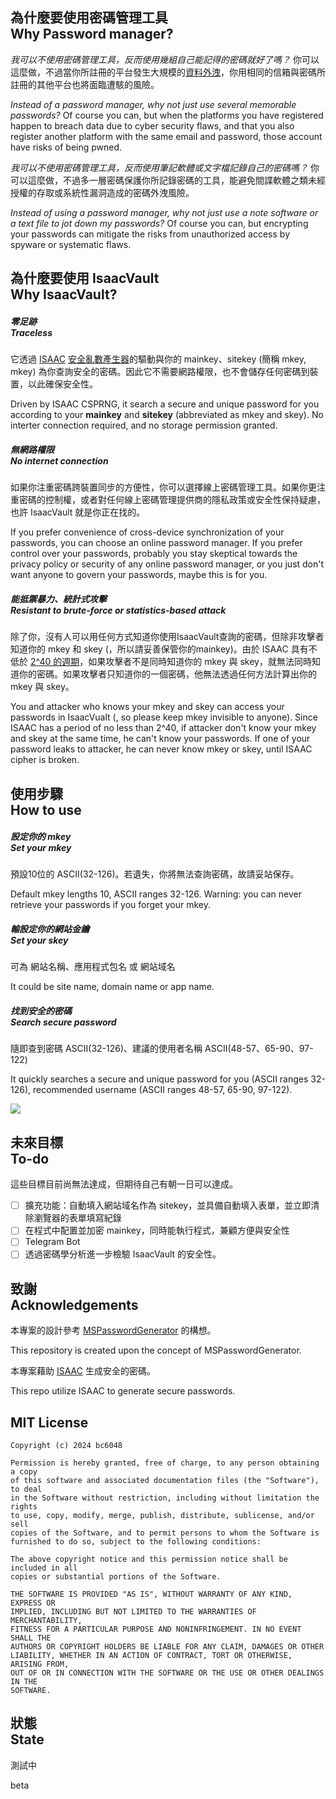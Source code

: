 
## 為什麼要使用密碼管理工具<br>Why Password manager?
*我可以不使用密碼管理工具，反而使用幾組自己能記得的密碼就好了嗎？* 你可以這麼做，不過當你所註冊的平台發生大規模的[資料外洩](https://haveibeenpwned.com/)，你用相同的信箱與密碼所註冊的其他平台也將面臨遭駭的風險。

*Instead of a password manager, why not just use several memorable passwords?* Of course you can, but when the platforms you have registered happen to breach data due to cyber security flaws, and that you also register another platform with the same email and password, those account have risks of being pwned.

*我可以不使用密碼管理工具，反而使用筆記軟體或文字檔記錄自己的密碼嗎？* 你可以這麼做，不過多一層密碼保護你所記錄密碼的工具，能避免間諜軟體之類未經授權的存取或系統性漏洞造成的密碼外洩風險。

*Instead of using a password manager, why not just use a note software or a text file to jot down my passwords?* Of course you can, but  encrypting your passwords can mitigate the risks from unauthorized access by spyware or systematic flaws.

## 為什麼要使用 IsaacVault<br>Why IsaacVault?

##### 零足跡<br>Traceless
它透過 [ISAAC](https://en.wikipedia.org/wiki/ISAAC_(cipher)) [安全亂數產生器](https://zh.wikipedia.org/zh-tw/%E5%AF%86%E7%A0%81%E5%AD%A6%E5%AE%89%E5%85%A8%E4%BC%AA%E9%9A%8F%E6%9C%BA%E6%95%B0%E7%94%9F%E6%88%90%E5%99%A8)的驅動與你的 mainkey、sitekey (簡稱 mkey, mkey) 為你查詢安全的密碼。因此它不需要網路權限，也不會儲存任何密碼到裝置，以此確保安全性。

Driven by ISAAC CSPRNG, it search a secure and unique password for you according to your **mainkey** and **sitekey** (abbreviated as mkey and skey). No interter connection required, and no storage permission granted.

##### 無網路權限<br>No internet connection
如果你注重密碼跨裝置同步的方便性，你可以選擇線上密碼管理工具。如果你更注重密碼的控制權，或者對任何線上密碼管理提供商的隱私政策或安全性保持疑慮，也許 IsaacVault 就是你正在找的。

If you prefer convenience of cross-device synchronization of your passwords, you can choose an online password manager. If you prefer control over your passwords, probably you stay skeptical towards the privacy policy or security of any online password manager, or you just don't want anyone to govern your passwords, maybe this is for you.

##### 能抵禦暴力、統計式攻擊<br>Resistant to brute-force or statistics-based attack

除了你，沒有人可以用任何方式知道你使用IsaacVault查詢的密碼，但除非攻擊者知道你的 mkey 和 skey (，所以請妥善保管你的mainkey)。由於 ISAAC 具有不低於 [2^40 的週期](https://www.burtleburtle.net/bob/rand/isaacafa.html)，如果攻擊者不是同時知道你的 mkey 與 skey，就無法同時知道你的密碼。如果攻擊者只知道你的一個密碼，他無法透過任何方法計算出你的 mkey 與 skey。

You and attacker who knows your mkey and skey can access your passwords in IsaacVualt (, so please keep mkey invisible to anyone). Since ISAAC has a period of no less than 2^40, if attacker don't know your mkey and skey at the same time, he can't know your passwords. If one of your password leaks to attacker, he can never know mkey or skey, until ISAAC cipher is broken.


## 使用步驟<br>How to use
##### 設定你的 mkey<br>Set your mkey

預設10位的 ASCII(32-126)。若遺失，你將無法查詢密碼，故請妥站保存。

Default mkey lengths 10, ASCII ranges 32-126. Warning: you can never retrieve your passwords if you forget your mkey.

##### 輸設定你的網站金鑰<br>Set your skey
可為 網站名稱、應用程式包名 或 網站域名

It could be site name, domain name or app name.

##### 找到安全的密碼<br>Search secure password 
隨即查到密碼 ASCII(32-126)、建議的使用者名稱 ASCII(48-57、65-90、97-122)

It quickly searches a secure and unique password for you (ASCII ranges 32-126), recommended username (ASCII ranges 48-57, 65-90, 97-122).



![](https://megapx-assets.dcard.tw/images/a7fe32b7-f432-46b5-9533-6f845803f46d/1280.webp)

## 未來目標<br>To-do
這些目標目前尚無法達成，但期待自己有朝一日可以達成。
- [ ] 擴充功能：自動填入網站域名作為 sitekey，並具備自動填入表單，並立即清除瀏覽器的表單填寫紀錄
- [ ] 在程式中配置並加密 mainkey，同時能執行程式，兼顧方便與安全性
- [ ] Telegram Bot
- [ ] 透過密碼學分析進一步檢驗 IsaacVault 的安全性。

## 致謝<br>Acknowledgements
本專案的設計參考 [MSPasswordGenerator](https://github.com/Ayukawayen/MSPasswordGenerator) 的構想。

This repository is created upon the concept of MSPasswordGenerator.

本專案藉助 [ISAAC](https://www.burtleburtle.net/bob/c/readable.c) 生成安全的密碼。

This repo utilize ISAAC to generate secure passwords.

## MIT License
```
Copyright (c) 2024 bc6048

Permission is hereby granted, free of charge, to any person obtaining a copy
of this software and associated documentation files (the "Software"), to deal
in the Software without restriction, including without limitation the rights
to use, copy, modify, merge, publish, distribute, sublicense, and/or sell
copies of the Software, and to permit persons to whom the Software is
furnished to do so, subject to the following conditions:

The above copyright notice and this permission notice shall be included in all
copies or substantial portions of the Software.

THE SOFTWARE IS PROVIDED "AS IS", WITHOUT WARRANTY OF ANY KIND, EXPRESS OR
IMPLIED, INCLUDING BUT NOT LIMITED TO THE WARRANTIES OF MERCHANTABILITY,
FITNESS FOR A PARTICULAR PURPOSE AND NONINFRINGEMENT. IN NO EVENT SHALL THE
AUTHORS OR COPYRIGHT HOLDERS BE LIABLE FOR ANY CLAIM, DAMAGES OR OTHER
LIABILITY, WHETHER IN AN ACTION OF CONTRACT, TORT OR OTHERWISE, ARISING FROM,
OUT OF OR IN CONNECTION WITH THE SOFTWARE OR THE USE OR OTHER DEALINGS IN THE
SOFTWARE.
```
## 狀態<br>State
測試中

beta
